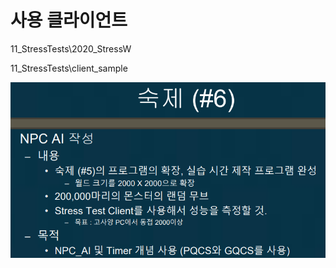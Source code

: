 # 사용 클라이언트

11_StressTests\2020_StressW

11_StressTests\client_sample

![03-06-2021 01-13-17](./03-06-2021_01-13-17.png)
